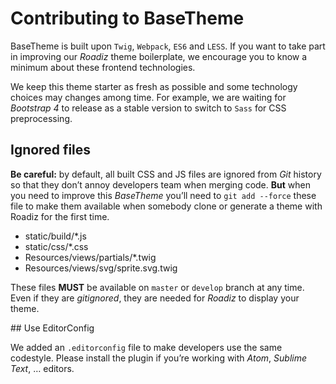 # Contributing to BaseTheme

BaseTheme is built upon `Twig`, `Webpack`, `ES6` and `LESS`. If you want to 
take part in improving our *Roadiz* theme boilerplate, we encourage you to know 
a minimum about these frontend technologies.

We keep this theme starter as fresh as possible and some technology choices 
may changes among time. For example, we are waiting for *Bootstrap 4* to
release as a stable version to switch to `Sass` for CSS preprocessing.

## Ignored files

**Be careful:** by default, all built CSS and JS files are ignored from *Git*
history so that they don’t annoy developers team when merging code. **But** when you 
need to improve this *BaseTheme* you’ll need to `git add --force` these file to make
them available when somebody clone or generate a theme with Roadiz for the first
time.

- static/build/*.js
- static/css/*.css
- Resources/views/partials/*.twig
- Resources/views/svg/sprite.svg.twig

These files **MUST** be available on `master` or `develop` branch at any time.
Even if they are *gitignored*, they are needed for *Roadiz* to display your theme.

## Use EditorConfig 

We added an `.editorconfig` file to make developers use the same codestyle. Please
install the plugin if you’re working with *Atom*, *Sublime Text*, … editors.
